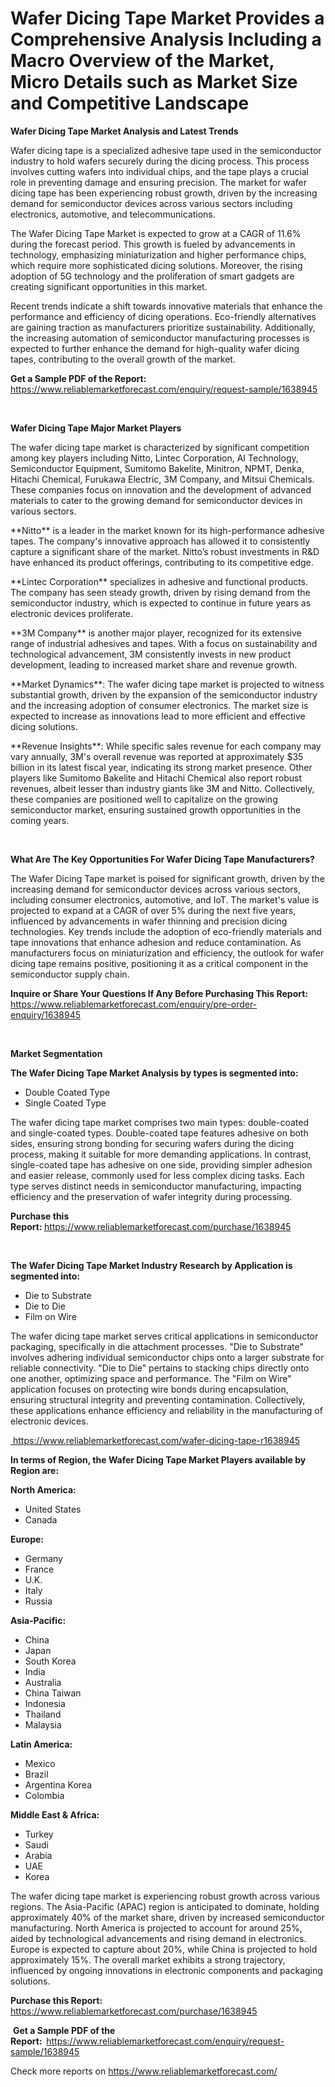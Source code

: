 <p><h1>Wafer Dicing Tape Market Provides a Comprehensive Analysis Including a Macro Overview of the Market, Micro Details such as Market Size and Competitive Landscape</h1></p><p><strong>Wafer Dicing Tape Market Analysis and Latest Trends</strong></p>
<p><p>Wafer dicing tape is a specialized adhesive tape used in the semiconductor industry to hold wafers securely during the dicing process. This process involves cutting wafers into individual chips, and the tape plays a crucial role in preventing damage and ensuring precision. The market for wafer dicing tape has been experiencing robust growth, driven by the increasing demand for semiconductor devices across various sectors including electronics, automotive, and telecommunications.</p><p>The Wafer Dicing Tape Market is expected to grow at a CAGR of 11.6% during the forecast period. This growth is fueled by advancements in technology, emphasizing miniaturization and higher performance chips, which require more sophisticated dicing solutions. Moreover, the rising adoption of 5G technology and the proliferation of smart gadgets are creating significant opportunities in this market.</p><p>Recent trends indicate a shift towards innovative materials that enhance the performance and efficiency of dicing operations. Eco-friendly alternatives are gaining traction as manufacturers prioritize sustainability. Additionally, the increasing automation of semiconductor manufacturing processes is expected to further enhance the demand for high-quality wafer dicing tapes, contributing to the overall growth of the market.</p></p>
<p><strong>Get a Sample PDF of the Report:&nbsp;</strong> <a href="https://www.reliablemarketforecast.com/enquiry/request-sample/1638945?utm_campaign=3538&utm_medium=2&utm_source=Github&utm_content=ia&utm_term=06042025&utm_id=wafer-dicing-tape">https://www.reliablemarketforecast.com/enquiry/request-sample/1638945</a></p>
<p>&nbsp;</p>
<p><strong>Wafer Dicing Tape Major Market Players</strong></p>
<p><p>The wafer dicing tape market is characterized by significant competition among key players including Nitto, Lintec Corporation, AI Technology, Semiconductor Equipment, Sumitomo Bakelite, Minitron, NPMT, Denka, Hitachi Chemical, Furukawa Electric, 3M Company, and Mitsui Chemicals. These companies focus on innovation and the development of advanced materials to cater to the growing demand for semiconductor devices in various sectors.</p><p>**Nitto** is a leader in the market known for its high-performance adhesive tapes. The company's innovative approach has allowed it to consistently capture a significant share of the market. Nitto’s robust investments in R&D have enhanced its product offerings, contributing to its competitive edge.</p><p>**Lintec Corporation** specializes in adhesive and functional products. The company has seen steady growth, driven by rising demand from the semiconductor industry, which is expected to continue in future years as electronic devices proliferate.</p><p>**3M Company** is another major player, recognized for its extensive range of industrial adhesives and tapes. With a focus on sustainability and technological advancement, 3M consistently invests in new product development, leading to increased market share and revenue growth.</p><p>**Market Dynamics**: The wafer dicing tape market is projected to witness substantial growth, driven by the expansion of the semiconductor industry and the increasing adoption of consumer electronics. The market size is expected to increase as innovations lead to more efficient and effective dicing solutions.</p><p>**Revenue Insights**: While specific sales revenue for each company may vary annually, 3M's overall revenue was reported at approximately $35 billion in its latest fiscal year, indicating its strong market presence. Other players like Sumitomo Bakelite and Hitachi Chemical also report robust revenues, albeit lesser than industry giants like 3M and Nitto. Collectively, these companies are positioned well to capitalize on the growing semiconductor market, ensuring sustained growth opportunities in the coming years.</p></p>
<p>&nbsp;</p>
<p><strong>What Are The Key Opportunities For Wafer Dicing Tape Manufacturers?</strong></p>
<p><p>The Wafer Dicing Tape market is poised for significant growth, driven by the increasing demand for semiconductor devices across various sectors, including consumer electronics, automotive, and IoT. The market's value is projected to expand at a CAGR of over 5% during the next five years, influenced by advancements in wafer thinning and precision dicing technologies. Key trends include the adoption of eco-friendly materials and tape innovations that enhance adhesion and reduce contamination. As manufacturers focus on miniaturization and efficiency, the outlook for wafer dicing tape remains positive, positioning it as a critical component in the semiconductor supply chain.</p></p>
<p><strong>Inquire or Share Your Questions If Any Before Purchasing This Report:</strong> <a href="https://www.reliablemarketforecast.com/enquiry/pre-order-enquiry/1638945?utm_campaign=3538&utm_medium=2&utm_source=Github&utm_content=ia&utm_term=06042025&utm_id=wafer-dicing-tape">https://www.reliablemarketforecast.com/enquiry/pre-order-enquiry/1638945</a></p>
<p>&nbsp;</p>
<p><strong>Market Segmentation</strong></p>
<p><strong>The Wafer Dicing Tape Market Analysis by types is segmented into:</strong></p>
<p><ul><li>Double Coated Type</li><li>Single Coated Type</li></ul></p>
<p><p>The wafer dicing tape market comprises two main types: double-coated and single-coated types. Double-coated tape features adhesive on both sides, ensuring strong bonding for securing wafers during the dicing process, making it suitable for more demanding applications. In contrast, single-coated tape has adhesive on one side, providing simpler adhesion and easier release, commonly used for less complex dicing tasks. Each type serves distinct needs in semiconductor manufacturing, impacting efficiency and the preservation of wafer integrity during processing.</p></p>
<p><strong>Purchase this Report:&nbsp;</strong><a href="https://www.reliablemarketforecast.com/purchase/1638945?utm_campaign=3538&utm_medium=2&utm_source=Github&utm_content=ia&utm_term=06042025&utm_id=wafer-dicing-tape">https://www.reliablemarketforecast.com/purchase/1638945</a></p>
<p>&nbsp;</p>
<p><strong>The Wafer Dicing Tape Market Industry Research by Application is segmented into:</strong></p>
<p><ul><li>Die to Substrate</li><li>Die to Die</li><li>Film on Wire</li></ul></p>
<p><p>The wafer dicing tape market serves critical applications in semiconductor packaging, specifically in die attachment processes. "Die to Substrate" involves adhering individual semiconductor chips onto a larger substrate for reliable connectivity. "Die to Die" pertains to stacking chips directly onto one another, optimizing space and performance. The "Film on Wire" application focuses on protecting wire bonds during encapsulation, ensuring structural integrity and preventing contamination. Collectively, these applications enhance efficiency and reliability in the manufacturing of electronic devices.</p></p>
<p><a href="https://www.reliablemarketforecast.com/wafer-dicing-tape-r1638945?utm_campaign=3538&utm_medium=2&utm_source=Github&utm_content=ia&utm_term=06042025&utm_id=wafer-dicing-tape">&nbsp;https://www.reliablemarketforecast.com/wafer-dicing-tape-r1638945</a></p>
<p><strong>In terms of Region, the Wafer Dicing Tape Market Players available by Region are:</strong></p>
<p>
    <p> <strong> North America: </strong>
        <ul>
            <li>United States</li>
            <li>Canada</li>
        </ul>
        </p> 
    <p> <strong> Europe: </strong>
        <ul>
            <li>Germany</li>
            <li>France</li>
            <li>U.K.</li>
            <li>Italy</li>
            <li>Russia</li>
        </ul>
        </p> 
    <p> <strong> Asia-Pacific: </strong>
        <ul>
            <li>China</li>
            <li>Japan</li>
            <li>South Korea</li>
            <li>India</li>
            <li>Australia</li>
            <li>China Taiwan</li>
            <li>Indonesia</li>
            <li>Thailand</li>
            <li>Malaysia</li>
        </ul>
        </p> 
    <p> <strong> Latin America: </strong>
        <ul>
            <li>Mexico</li>
            <li>Brazil</li>
            <li>Argentina Korea</li>
            <li>Colombia</li>
        </ul>
        </p> 
    <p> <strong> Middle East & Africa: </strong>
        <ul>
            <li>Turkey</li>
            <li>Saudi</li>
            <li>Arabia</li>
            <li>UAE</li>
            <li>Korea</li>
        </ul>
    </p>
    </p>
<p><p>The wafer dicing tape market is experiencing robust growth across various regions. The Asia-Pacific (APAC) region is anticipated to dominate, holding approximately 40% of the market share, driven by increased semiconductor manufacturing. North America is projected to account for around 25%, aided by technological advancements and rising demand in electronics. Europe is expected to capture about 20%, while China is projected to hold approximately 15%. The overall market exhibits a strong trajectory, influenced by ongoing innovations in electronic components and packaging solutions.</p></p>
<p><strong>Purchase this Report: </strong><a href="https://www.reliablemarketforecast.com/purchase/1638945?utm_campaign=3538&utm_medium=2&utm_source=Github&utm_content=ia&utm_term=06042025&utm_id=wafer-dicing-tape">https://www.reliablemarketforecast.com/purchase/1638945</a></p>
<p>&nbsp;<strong>Get a Sample PDF of the Report:&nbsp;&nbsp;</strong><a href="https://www.reliablemarketforecast.com/enquiry/request-sample/1638945?utm_campaign=3538&utm_medium=2&utm_source=Github&utm_content=ia&utm_term=06042025&utm_id=wafer-dicing-tape">https://www.reliablemarketforecast.com/enquiry/request-sample/1638945</a></p>
<p><strong></strong></p>
<p>Check more reports on <a href="https://www.reliablemarketforecast.com/?utm_campaign=3538&utm_medium=2&utm_source=Github&utm_content=ia&utm_term=06042025&utm_id=wafer-dicing-tape">https://www.reliablemarketforecast.com/</a></p>